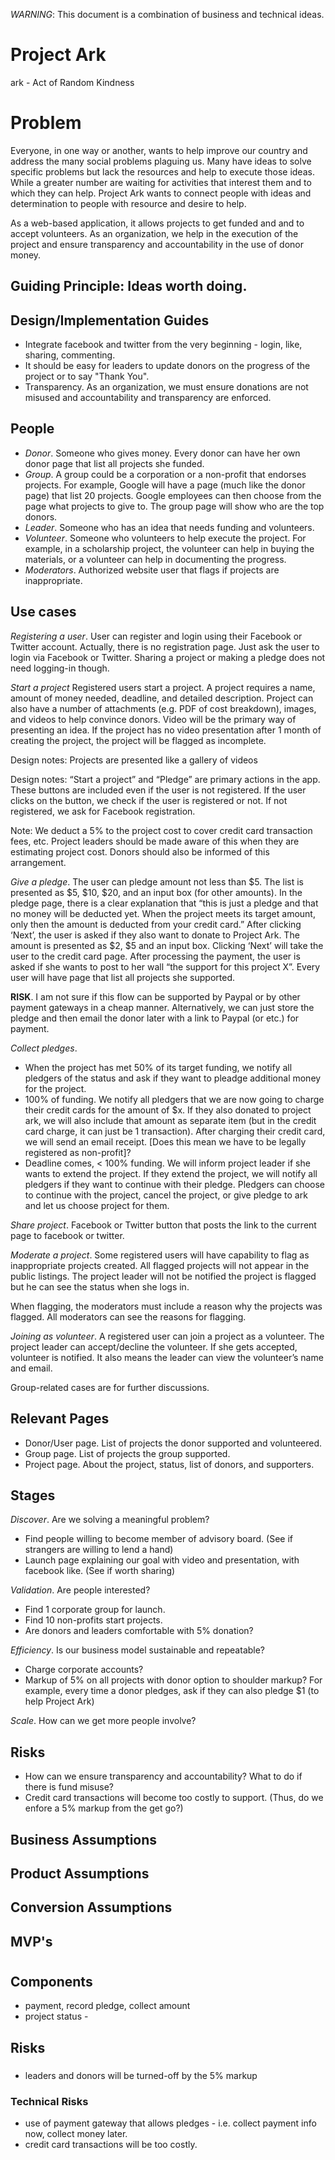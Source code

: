 *WARNING*: This document is a combination of business and technical ideas.

# Project Ark

ark - Act of Random Kindness

# Problem

Everyone, in one way or another, wants to help improve our country and address the many social problems plaguing us. Many have ideas to solve specific problems but lack the resources and help to execute those ideas. While a greater number are waiting for activities that interest them and to which they can help. Project Ark wants to connect people with ideas and determination to people with resource and desire to help.

As a web-based application, it allows projects to get funded and and to accept volunteers. As an organization, we help in the execution of the project and ensure transparency and accountability in the use of donor money.

## Guiding Principle: Ideas worth doing.

## Design/Implementation Guides

* Integrate facebook and twitter from the very beginning - login, like, sharing, commenting. 
* It should be easy for leaders to update donors on the progress of the project or to say "Thank You".
* Transparency. As an organization, we must ensure donations are not misused and accountability and transparency are enforced.

## People

* *Donor*. Someone who gives money.  Every donor can have her own donor page that list all projects she funded.
* *Group*. A group could be a corporation or a non-profit that endorses projects. For example, Google will have a page (much like the donor page) 
  that list 20 projects. Google employees can then choose from the page what projects to give to.  The group page will show who are the top donors.
* *Leader*. Someone who has an idea that needs funding and volunteers.
* *Volunteer*. Someone who volunteers to help execute the project. For example, in a scholarship project, the volunteer can help in buying the materials, or a volunteer can help in documenting the progress.
* *Moderators*. Authorized website user that flags if projects are inappropriate.

## Use cases

*Registering a user*. User can register and login using their Facebook or Twitter account. Actually, there is no registration page. Just ask the user to login via Facebook or Twitter. Sharing a project or making a pledge does not need logging-in though.

*Start a project* Registered users start a project.  A project requires a name, amount of money needed, deadline, and detailed description. Project can also have a number of attachments (e.g. PDF of cost breakdown), images, and videos to help convince donors. Video will be the primary way of presenting an idea. If the project has no video presentation after 1 month of creating the project, the project will be flagged as incomplete.

Design notes: Projects are presented like a gallery of videos

Design notes: “Start a project” and “Pledge” are primary actions in the app. These buttons are included even if the user is not registered. If the user clicks on the button, we check if the user is registered or not. If not registered, we ask for Facebook registration.

Note: We deduct a 5% to the project cost to cover credit card transaction fees, etc. Project leaders should be made aware of this when they are estimating project cost. Donors should also be informed of this arrangement.

*Give a pledge*. The user can pledge amount not less than $5.  The list is presented as $5, $10, $20, and an input box (for other amounts). In the  pledge page, there is a clear explanation that “this is just a pledge and that no money will be deducted yet. When the project meets its target amount, only then the amount is deducted from your credit card.”  After clicking ‘Next’, the user is asked if they also want to donate to Project Ark. The amount is presented as  $2, $5 and an input box. Clicking ‘Next’ will take the user to the credit card page. After processing the payment, the user is asked if she wants to post to her wall “the support for this project X”. Every user will have page that list all projects she supported.

**RISK**. I am not sure if this flow can be supported by Paypal or by other payment gateways in a cheap manner. Alternatively, we can just store the pledge and then email the donor later with a link to Paypal (or etc.) for payment.

*Collect pledges*. 

* When the project has met 50% of its target funding, we notify all pledgers of the status and ask if they want to pleadge additional money for the project.
* 100% of funding. We notify all pledgers that we are now going to charge their credit cards for the amount of $x. If they also donated to project ark, we will also include that amount as separate item (but in the credit card charge, it can just be 1 transaction). After charging their credit card, we will send an email receipt. [Does this mean we have to be legally registered as non-profit]?
* Deadline comes, < 100% funding. We will inform project leader if she wants to extend the project. If they extend the project,  we will notify all pledgers if they want to continue with their pledge. Pledgers can choose to continue with the project, cancel the project, or give pledge to ark and let us choose project for them.

*Share project*. Facebook or Twitter button that posts the link to the current page to facebook or twitter.

*Moderate a project*. Some registered users will have capability to flag as inappropriate projects created. All flagged projects will not appear in the public listings. The project leader will not be notified the project is flagged but he can see the status when she logs in.

When flagging, the moderators must include a reason why the projects was flagged.  All moderators can see the reasons for flagging.

*Joining as volunteer*. A registered user can join a project as a volunteer. The project leader can accept/decline the volunteer. If she gets accepted, volunteer is notified. It also means the leader can view the volunteer’s name and email.

Group-related cases are for further discussions.

## Relevant Pages

* Donor/User page. List of projects the donor supported and volunteered.
* Group page. List of projects the group supported.
* Project page. About the project, status, list of donors, and supporters.


## Stages

*Discover*. Are we solving a meaningful problem? 

* Find people willing to become member of advisory board. (See if strangers are willing to lend a hand)
* Launch page explaining our goal with video and presentation, with facebook like. (See if worth sharing)

*Validation*. Are people interested?

* Find 1 corporate group for launch.
* Find 10 non-profits start projects.
* Are donors and leaders comfortable with 5% donation?

*Efficiency*. Is our business model sustainable and repeatable?

* Charge corporate accounts?
* Markup of 5% on all projects with donor option to shoulder markup? For example, every time a donor pledges, ask if they can also pledge $1 (to help Project Ark)

*Scale*. How can we get more people involve?

## Risks

* How can we ensure transparency and accountability? What to do if there is fund misuse?
* Credit card transactions will become too costly to support. (Thus, do we enfore a 5% markup from the get go?)


## Business Assumptions

## Product Assumptions

## Conversion Assumptions


## MVP's

# 

## Components
* payment, record pledge, collect amount
* project status - 

## Risks

###
* leaders and donors will be turned-off by the 5% markup
### Technical Risks
* use of payment gateway that allows pledges - i.e. collect payment info now, collect money later.
* credit card transactions will be too costly.




